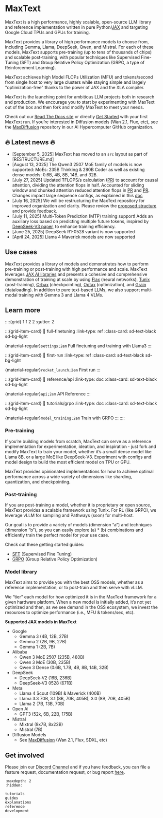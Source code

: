 <!--
 # Copyright 2023–2025 Google LLC
#
# Licensed under the Apache License, Version 2.0 (the "License");
# you may not use this file except in compliance with the License.
# You may obtain a copy of the License at
#
#    https://www.apache.org/licenses/LICENSE-2.0
#
# Unless required by applicable law or agreed to in writing, software
# distributed under the License is distributed on an "AS IS" BASIS,
# WITHOUT WARRANTIES OR CONDITIONS OF ANY KIND, either express or implied.
# See the License for the specific language governing permissions and
# limitations under the License.
 -->

# MaxText

MaxText is a high performance, highly scalable, open-source LLM library and reference implementation written in pure Python/[JAX](https://docs.jax.dev/en/latest/jax-101.html) and targeting Google Cloud TPUs and GPUs for training.

MaxText provides a library of high performance models to choose from, including Gemma, Llama, DeepSeek, Qwen, and Mistral. For each of these models, MaxText supports pre-training (up to tens of thousands of chips) and scalable post-training, with popular techniques like Supervised Fine-Tuning (SFT) and Group Relative Policy Optimization (GRPO, a type of Reinforcement Learning).

MaxText achieves high Model FLOPs Utilization (MFU) and tokens/second from single host to very large clusters while staying simple and largely "optimization-free" thanks to the power of JAX and the XLA compiler.

MaxText is the launching point for ambitious LLM projects both in research and production. We encourage you to start by experimenting with MaxText out of the box and then fork and modify MaxText to meet your needs.

Check out our [Read The Docs site](https://maxtext.readthedocs.io/en/latest/) or directly [Get Started](https://github.com/AI-Hypercomputer/maxtext/blob/main/docs/tutorials/first_run.md) with your first MaxText run. If you’re interested in Diffusion models (Wan 2.1, Flux, etc), see the [MaxDiffusion](https://github.com/AI-Hypercomputer/maxdiffusion) repository in our AI Hypercomputer GitHub organization.

## 🔥 Latest news 🔥

* [September 5, 2025] MaxText has moved to an `src` layout as part of [RESTRUCTURE.md]
* [August 13, 2025] The Qwen3 2507 MoE family of models is now supported: MoEs: 235B Thinking & 280B Coder as well as existing dense models: 0.6B, 4B, 8B, 14B, and 32B.
* [July 27, 2025] Updated TFLOPS/s calculation ([PR](https://github.com/AI-Hypercomputer/maxtext/pull/1988)) to account for causal attention, dividing the attention flops in half. Accounted for sliding window and chunked attention reduced attention flops in [PR](https://github.com/AI-Hypercomputer/maxtext/pull/2009) and [PR](https://github.com/AI-Hypercomputer/maxtext/pull/2030). Changes impact large sequence configs, as explained in this [doc](https://github.com/AI-Hypercomputer/maxtext/blob/main/docs/guides/performance_metrics.md)
* [July 16, 2025] We will be restructuring the MaxText repository for improved organization and clarity. Please review the [proposed structure](https://github.com/AI-Hypercomputer/maxtext/blob/main/RESTRUCTURE.md) and provide feedback.
* [July 11, 2025] Multi-Token Prediction (MTP) training support\! Adds an auxiliary loss based on predicting multiple future tokens, inspired by [DeepSeek-V3 paper](https://arxiv.org/html/2412.19437v1), to enhance training efficiency.
* [June 25, 2025] DeepSeek R1-0528 variant is now supported
* [April 24, 2025] Llama 4 Maverick models are now supported

## Use cases

MaxText provides a library of models and demonstrates how to perform pre-training or post-training with high performance and scale. MaxText leverages [JAX AI libraries](https://docs.jaxstack.ai/en/latest/getting_started.html) and presents a cohesive and comprehensive demonstration of training at scale by using [Flax](https://flax.readthedocs.io/en/latest/) (neural networks), [Tunix](https://github.com/google/tunix) (post-training), [Orbax](https://orbax.readthedocs.io/en/latest/) (checkpointing), [Optax](https://optax.readthedocs.io/en/latest/) (optimization), and [Grain](https://google-grain.readthedocs.io/en/latest/) (dataloading). In addition to pure text-based LLMs, we also support multi-modal training with Gemma 3 and Llama 4 VLMs.

## Learn more

::::{grid} 1 1 2 2
:gutter: 2

:::{grid-item-card}
:link: full-finetuning
:link-type: ref
:class-card: sd-text-black sd-bg-light

{material-regular}`settings;2em` Full finetuning and training with Llama3
:::

:::{grid-item-card}
:link: first-run
:link-type: ref
:class-card: sd-text-black sd-bg-light

{material-regular}`rocket_launch;2em` First run
:::

:::{grid-item-card}
:link: reference/api
:link-type: doc
:class-card: sd-text-black sd-bg-light

{material-regular}`api;2em` API Reference
:::

:::{grid-item-card}
:link: tutorials/grpo
:link-type: doc
:class-card: sd-text-black sd-bg-light

{material-regular}`model_training;2em` Train with GRPO
:::
::::

### Pre-training

If you’re building models from scratch, MaxText can serve as a reference implementation for experimentation, ideation, and inspiration \- just fork and modify MaxText to train your model, whether it’s a small dense model like Llama 8B, or a large MoE like DeepSeek-V3. Experiment with configs and model design to build the most efficient model on TPU or GPU.

MaxText provides opinionated implementations for how to achieve optimal performance across a wide variety of dimensions like sharding, quantization, and checkpointing.

### Post-training

If you are post-training a model, whether it is proprietary or open source, MaxText provides a scalable framework using Tunix. For RL (like GRPO), we leverage vLLM for sampling and Pathways (soon) for multi-host.

Our goal is to provide a variety of models (dimension “a”) and techniques (dimension “b”), so you can easily explore (a) \* (b) combinations and efficiently train the perfect model for your use case.

Check out these getting started guides:

* [SFT](https://github.com/AI-Hypercomputer/maxtext/blob/main/docs/tutorials/sft.md) (Supervised Fine Tuning)
* [GRPO](https://github.com/AI-Hypercomputer/maxtext/blob/main/docs/tutorials/grpo.md) (Group Relative Policy Optimization)

### Model library

MaxText aims to provide you with the best OSS models, whether as a reference implementation, or to post-train and then serve with vLLM.

We “tier” each model for how optimized it is in the MaxText framework for a given hardware platform. When a new model is initially added, it’s not yet optimized and then, as we see demand in the OSS ecosystem, we invest the resources to optimize performance (i.e., MFU & tokens/sec, etc).

**Supported JAX models in MaxText**

* Google
  * Gemma 3 (4B, 12B, 27B)
  * Gemma 2 (2B, 9B, 27B)
  * Gemma 1 (2B, 7B)
* Alibaba
  * Qwen 3 MoE 2507 (235B, 480B)
  * Qwen 3 MoE (30B, 235B)
  * Qwen 3 Dense (0.6B, 1.7B, 4B, 8B, 14B, 32B)
* DeepSeek
  * DeepSeek-V2 (16B, 236B)
  * DeepSeek-V3 0528 (671B)
* Meta
  * Llama 4 Scout (109B) & Maverick (400B)
  * Llama 3.3 70B, 3.1 (8B, 70B, 405B), 3.0 (8B, 70B, 405B)
  * Llama 2 (7B, 13B, 70B)
* Open AI
  * GPT3 (52k, 6B, 22B, 175B)
* Mistral
  * Mixtral (8x7B, 8x22B)
  * Mistral (7B)
* Diffusion Models
  * See [MaxDiffusion](https://github.com/AI-Hypercomputer/maxdiffusion) (Wan 2.1, Flux, SDXL, etc)

## Get involved

Please join our [Discord Channel](https://discord.com/invite/2H9PhvTcDU) and if you have feedback, you can file a feature request, documentation request, or bug report [here](https://github.com/AI-Hypercomputer/maxtext/issues/new/choose).

```{toctree}
:maxdepth: 2
:hidden:

tutorials
guides
explanations
reference
development
```
